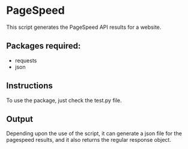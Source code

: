 # PageSpeed

This script generates the PageSpeed API results for a website.

## Packages required:

- requests
- json

## Instructions

To use the package, just check the test.py file.

## Output

Depending upon the use of the script, it can generate a json file for the pagespeed results, and 
it also returns the regular response object.

